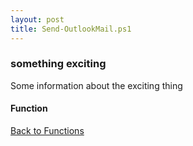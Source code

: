 ```yaml
---
layout: post
title: Send-OutlookMail.ps1
---
```


### something exciting

Some information about the exciting thing

#### Function

<script async src="https://gist-it.appspot.com/github.com/BanterBoy/scripts-blog/blob/master/PowerShell/functions/Send-OutlookMail.ps1" crossorigin="anonymous"></script>

<a href="/menu/_pages/functions.html">Back to Functions</a>
